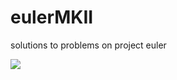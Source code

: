 eulerMKII
=========

solutions to problems on project euler




![](http://projecteuler.net/profile/tingleshao.png)
